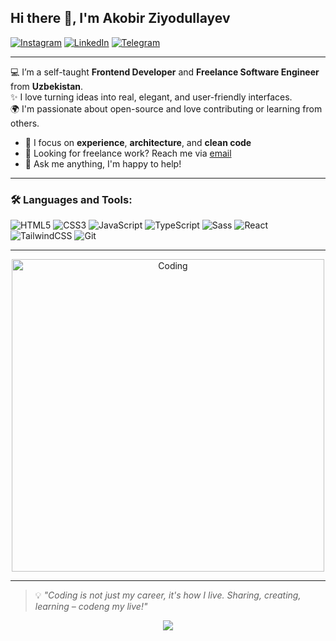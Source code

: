 <h2>Hi there 👋, I'm Akobir Ziyodullayev</h2>

[![Instagram](https://img.shields.io/badge/-@ziiyodullayevv-E4405F?style=flat&logo=Instagram&logoColor=white)](https://www.instagram.com/ziiyodullayevv/)
[![LinkedIn](https://img.shields.io/badge/-ziiyodullayevv-0077B5?style=flat&logo=Linkedin&logoColor=white)](https://www.linkedin.com/in/ziiyodullayevv/)
[![Telegram](https://img.shields.io/badge/-@ziiyodullayevv-26A5E4?style=flat&logo=telegram&logoColor=white)](https://t.me/akobirjs)

---

💻 I’m a self-taught **Frontend Developer** and **Freelance Software Engineer** from **Uzbekistan**.  
✨ I love turning ideas into real, elegant, and user-friendly interfaces.  
🌍 I'm passionate about open-source and love contributing or learning from others.

- 🚀 I focus on **experience**, **architecture**, and **clean code**
- 💼 Looking for freelance work? Reach me via [email](mailto:akobirjsdev@gmail.com)
- 💬 Ask me anything, I'm happy to help!

---

### 🛠️ Languages and Tools:

![HTML5](https://img.shields.io/badge/-HTML5-E34F26?style=flat-square&logo=html5&logoColor=white)
![CSS3](https://img.shields.io/badge/-CSS3-1572B6?style=flat-square&logo=css3)
![JavaScript](https://img.shields.io/badge/-JavaScript-F7DF1E?style=flat-square&logo=javascript&logoColor=black)
![TypeScript](https://img.shields.io/badge/-TypeScript-3178C6?style=flat-square&logo=typescript&logoColor=white)
![Sass](https://img.shields.io/badge/-Sass-CC6699?style=flat-square&logo=sass&logoColor=white)
![React](https://img.shields.io/badge/-React-20232A?style=flat-square&logo=react)
![TailwindCSS](https://img.shields.io/badge/-TailwindCSS-38B2AC?style=flat-square&logo=tailwind-css)
![Git](https://img.shields.io/badge/-Git-F05032?style=flat-square&logo=git&logoColor=white)

---

<p align="center">
  <img src="https://github.com/abhisheknaiidu/abhisheknaiidu/blob/master/code.gif?raw=true" width="500" alt="Coding" />
</p>

---

> 💡 *"Coding is not just my career, it's how I live. Sharing, creating, learning – codeng my live!"*

<p align="center">
  <img src="https://raw.githubusercontent.com/mayhemantt/mayhemantt/Update/svg/Bottom.svg" />
</p>
